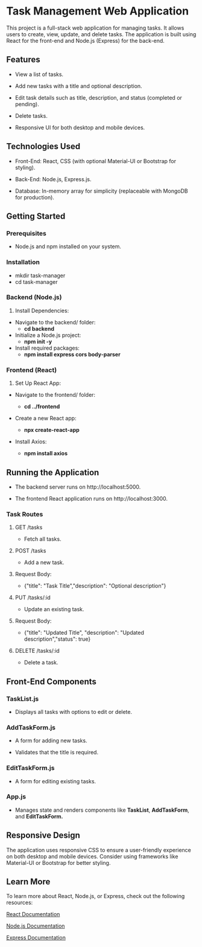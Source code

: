 # Task Management Web Application

This project is a full-stack web application for managing tasks. It allows users to create, view, update, and delete tasks. The application is built using React for the front-end and Node.js (Express) for the back-end.

## Features

- View a list of tasks.

- Add new tasks with a title and optional description.

- Edit task details such as title, description, and status (completed or pending).

- Delete tasks.

- Responsive UI for both desktop and mobile devices.

## Technologies Used

- Front-End: React, CSS (with optional Material-UI or Bootstrap for styling).

- Back-End: Node.js, Express.js.

- Database: In-memory array for simplicity (replaceable with MongoDB for production).

## Getting Started

### Prerequisites

- Node.js and npm installed on your system.

### Installation

- mkdir task-manager
- cd task-manager

### Backend (Node.js)
1. Install Dependencies:
 
- Navigate to the backend/ folder:
  - **cd backend**
- Initialize a Node.js project:
  - **npm init -y**
- Install required packages:
  - **npm install express cors body-parser**

### Frontend (React)
1. Set Up React App:

- Navigate to the frontend/ folder:

  - **cd ../frontend**

- Create a new React app:

   - **npx create-react-app** 

- Install Axios:

   - **npm install axios**


## Running the Application

- The backend server runs on http://localhost:5000.

- The frontend React application runs on http://localhost:3000.


### Task Routes

1. GET /tasks

   - Fetch all tasks.

2. POST /tasks

   - Add a new task.

3. Request Body:

   - {"title": "Task Title","description": "Optional description"}

4. PUT /tasks/:id

   - Update an existing task.

5. Request Body:

   - {"title": "Updated Title", "description": "Updated description","status": true}

6. DELETE /tasks/:id

   - Delete a task.

## Front-End Components

### TaskList.js

 - Displays all tasks with options to edit or delete.

### AddTaskForm.js

- A form for adding new tasks.

- Validates that the title is required.

### EditTaskForm.js

- A form for editing existing tasks.

### App.js

- Manages state and renders components like **TaskList**, **AddTaskForm**, and **EditTaskForm.**

## Responsive Design

The application uses responsive CSS to ensure a user-friendly experience on both desktop and mobile devices. Consider using frameworks like Material-UI or Bootstrap for better styling.



## Learn More

To learn more about React, Node.js, or Express, check out the following resources:

[React Documentation](https://react.dev/learn)

[Node.js Documentation](https://nodejs.org/docs/latest/api/)

[Express Documentation](https://expressjs.com/)
